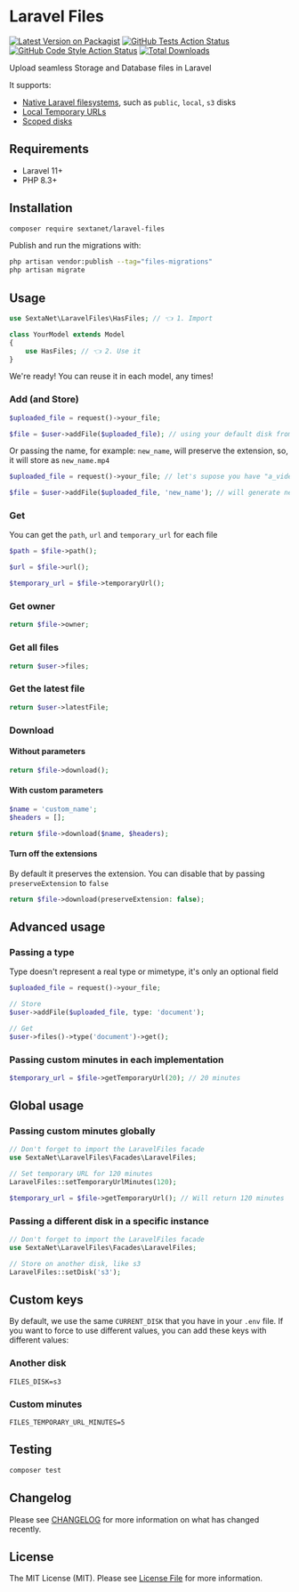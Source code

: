 # Laravel Files

[![Latest Version on Packagist](https://img.shields.io/packagist/v/sextanet/laravel-files.svg?style=flat-square)](https://packagist.org/packages/sextanet/laravel-files)
[![GitHub Tests Action Status](https://img.shields.io/github/actions/workflow/status/sextanet/laravel-files/run-tests.yml?branch=main&label=tests&style=flat-square)](https://github.com/sextanet/laravel-files/actions?query=workflow%3Arun-tests+branch%3Amain)
[![GitHub Code Style Action Status](https://img.shields.io/github/actions/workflow/status/sextanet/laravel-files/fix-php-code-style-issues.yml?branch=main&label=code%20style&style=flat-square)](https://github.com/sextanet/laravel-files/actions?query=workflow%3A"Fix+PHP+code+style+issues"+branch%3Amain)
[![Total Downloads](https://img.shields.io/packagist/dt/sextanet/laravel-files.svg?style=flat-square)](https://packagist.org/packages/sextanet/laravel-files)

Upload seamless Storage and Database files in Laravel

It supports:
- [Native Laravel filesystems](https://laravel.com/docs/12.x/filesystem), such as `public`, `local`, `s3` disks
- [Local Temporary URLs ](https://laravel.com/docs/12.x/filesystem#enabling-local-temporary-urls)
- [Scoped disks](https://laravel.com/docs/12.x/filesystem#scoped-and-read-only-filesystems)

## Requirements

- Laravel 11+
- PHP 8.3+

## Installation

```bash
composer require sextanet/laravel-files
```

Publish and run the migrations with:

```bash
php artisan vendor:publish --tag="files-migrations"
php artisan migrate
```

## Usage

```php
use SextaNet\LaravelFiles\HasFiles; // 👈 1. Import

class YourModel extends Model
{
    use HasFiles; // 👈 2. Use it
}
```

We're ready! You can reuse it in each model, any times!

### Add (and Store)

```php
$uploaded_file = request()->your_file;

$file = $user->addFile($uploaded_file); // using your default disk from config/filesystems.php
```

Or passing the name, for example: `new_name`, will preserve the extension, so, it will store as `new_name.mp4`

```php
$uploaded_file = request()->your_file; // let's supose you have "a_video.mp4"

$file = $user->addFile($uploaded_file, 'new_name'); // will generate new_name.mp4
```

### Get

You can get the `path`, `url` and `temporary_url` for each file

```php
$path = $file->path();

$url = $file->url();

$temporary_url = $file->temporaryUrl();
```

### Get owner

```php
return $file->owner;
```

### Get all files

```php
return $user->files;
```

### Get the latest file

```php
return $user->latestFile;
```

### Download

#### Without parameters

```php
return $file->download();
```

#### With custom parameters

```php
$name = 'custom_name';
$headers = [];

return $file->download($name, $headers);
```

#### Turn off the extensions

By default it preserves the extension. You can disable that by passing `preserveExtension` to `false`

```php
return $file->download(preserveExtension: false);
```

## Advanced usage

### Passing a type

Type doesn't represent a real type or mimetype, it's only an optional field

```php
$uploaded_file = request()->your_file;

// Store
$user->addFile($uploaded_file, type: 'document');

// Get
$user->files()->type('document')->get();
```

### Passing custom minutes in each implementation

```php
$temporary_url = $file->getTemporaryUrl(20); // 20 minutes
```

## Global usage

### Passing custom minutes globally

```php
// Don't forget to import the LaravelFiles facade
use SextaNet\LaravelFiles\Facades\LaravelFiles;

// Set temporary URL for 120 minutes
LaravelFiles::setTemporaryUrlMinutes(120);

$temporary_url = $file->getTemporaryUrl(); // Will return 120 minutes

```


### Passing a different disk in a specific instance

```php
// Don't forget to import the LaravelFiles facade
use SextaNet\LaravelFiles\Facades\LaravelFiles;

// Store on another disk, like s3
LaravelFiles::setDisk('s3');
```

## Custom keys

By default, we use the same `CURRENT_DISK` that you have in your `.env` file. If you want to force to use different values, you can add these keys with different values:

### Another disk
```dotenv
FILES_DISK=s3
```

### Custom minutes

```dotenv
FILES_TEMPORARY_URL_MINUTES=5
```

## Testing

```bash
composer test
```

## Changelog

Please see [CHANGELOG](CHANGELOG.md) for more information on what has changed recently.

## License

The MIT License (MIT). Please see [License File](LICENSE.md) for more information.
